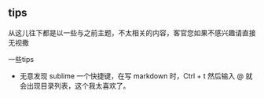 ## tips

从这儿往下都是以一些与之前主题，不太相关的内容，客官您如果不感兴趣请直接无视撒

一些tips 

- 无意发现 sublime 一个快捷键，在写 markdown 时，Ctrl + t 然后输入 @ 就会出现目录列表，这个我太喜欢了。